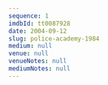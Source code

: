 ```yaml
---
sequence: 1
imdbId: tt0087928
date: 2004-09-12
slug: police-academy-1984
medium: null
venue: null
venueNotes: null
mediumNotes: null
---
```


